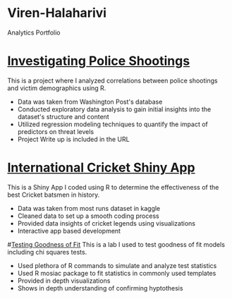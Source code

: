 # Viren-Halaharivi
Analytics Portfolio

# [Investigating Police Shootings](https://github.com/vhalaharivi26/Investigating-Police-Shootings.git)
This is a project where I analyzed correlations between police shootings and victim demographics using R. 

* Data was taken from Washington Post's database
* Conducted exploratory data analysis to gain initial insights into the dataset's structure and content
* Utilized regression modeling techniques to quantify the impact of predictors on threat levels
* Project Write up is included in the URL


# [International Cricket Shiny App](https://github.com/vhalaharivi26/Project-International-Cricket-Shiny-App.git)
This is a Shiny App I coded using R to determine the effectiveness of the best Cricket batsmen in history.

* Data was taken from most runs dataset in kaggle
* Cleaned data to set up a smooth coding process
* Provided data insights of cricket legends using visualizations
* Interactive app based development
  

#[Testing Goodness of Fit](url)
This is a lab I used to test goodness of fit models including chi squares tests.

* Used plethora of R commands to simulate and analyze test statistics
* Used R mosiac package to fit statistics in commonly used templates
* Provided in depth visualizations
* Shows in depth understanding of confirming hyptothesis
  

